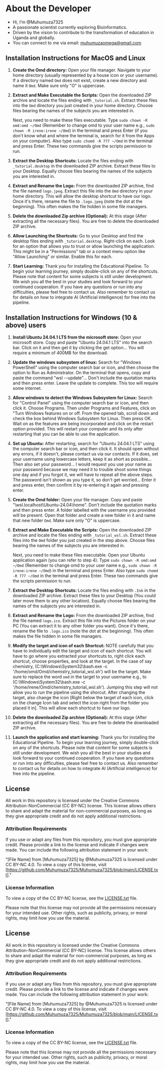 # About the Developer

- Hi, I’m @Muhumuza7325
- A passionate scientist currently exploring Bioinformatics.
- Driven by the vision to contribute to the transformation of education in Uganda and globally.
- You can connect to me via email: muhumuzaomega@gmail.com

## Installation Instructions for MacOS and Linux

1.  **Create the Omd directory:**
    Open your file manager. Navigate to your home directory (usually represented by a house icon or your username). If a directory named `Omd` does not exist, create a new directory and name it `Omd`. Make sure only "O" is uppercase.

2.  **Extract and Make Executable the Scripts:**
    Open the downloaded ZIP archive and locate the files ending with `_tutorial.sh`. Extract these files into the `Omd` directory you just created in your home directory. Choose files bearing the names of the subjects you are interested in.

    Next, you need to make these files executable. Type `sudo chown -R omd:omd ~/Omd` (Remember to change omd to your user name e.g., `sudo chown -R irene:irene ~/Omd`) in the terminal and press Enter (if you don't know what and where the terminal is, search for it from the Apps on your computer). Also type `sudo chomd -R 777 ~/Omd` in the terminal and press Enter. These two commands give the scripts permission to run.

3.  **Extract the Desktop Shortcuts:**
    Locate the files ending with `_tutorial.desktop` in the downloaded ZIP archive. Extract these files to your Desktop. Equally choose files bearing the names of the subjects you are interested in.
    
4.  **Extract and Rename the Logo:**
    From the downloaded ZIP archive, find the file named `logo.jpeg`. Extract this file into the `Omd` directory in your home directory. This will allow the desktop shortcut to have our logo. Once it's there, rename the file to `.logo.jpeg` (note the dot at the beginning). This often makes the file hidden in some file managers. 

5.  **Delete the downloaded Zip archive (Optional):**
    At this stage (After extracting all the necessary files). You are free to delete the downloaded ZIP archive.

6.  **Allow Launching the Shortcuts:**
    Go to your Desktop and find the desktop files ending with `_tutorial.desktop`. Right-click on each. Look for an option that allows you to trust or allow launching the application. This might be in a "Permissions" tab or a context menu option like "Allow Launching" or similar. Enable this for each.

7.  **Start Learning:**
    Thank you for installing the Educational Pipeline. To begin your learning journey, simply double-click on any of the shortcuts. Please note that content for some subjects is still under development. We wish you all the best in your studies and look forward to your continued cooperation. If you have any questions or run into any difficulties, please feel free to contact us. Also remember to contact us for details on how to integrate AI (Artificial intelligence) for free into the pipeline.


## Installation Instructions for Windows (10 & above) users

1.  **Install Ubuntu 24.04.1 LTS from the microsoft store:**
    Open your microsoft store. Copy and paste "Ubuntu 24.04.1 LTS" into the search bar. Click on it and then get it by clicking the get option... You will require a minimum of 400MB for the download.

2.  **Update the windows subsystem of linux:**
    Search for "Windows PowerShell" using the computer search bar or icon, and then choose the option to Run as Administrator. On the terminal that opens, copy and paste the command "wsl --update"... Don't include the quotation marks and then press enter. Leave the update to complete. This too will require some internet.

3.  **Allow windows to detect the Windows Subsystem for Linux:**
    Search for "Control Panel" using the computer search bar or icon, and then click it. Choose Programs. Then under Programs and Features, click on "Turn Windows features on or off. From the opened tab, scroll down and check the box behind Windows Subsystem for Linux. Then press OK. Wait on as the features are being incorporated and click on the restart option provided. This will restart your computer and its only after restarting that you can be able to use the application.

4.  **Set up Ubuntu:**
    After restarting, search for "Ubuntu 24.04.1 LTS" using the computer search bar or icon, and then click it. It should open without any errors, if it doesn't, please contact us via our contacts. If it does, set your username using lowercase letters, keep it as short as possible... Then also set your password... I would request you use your name as your password because we may need it to trouble shoot some things one day and if you forgot it, we will have to repeat all the above steps. The password isn't shown as you type it, so don't get worried... Enter it and press enter, then confirm it by re-entering it again and pressing enter.

5.  **Create the Omd folder:**
    Open your file manager. Copy and paste "\\wsl.localhost\Ubuntu-24.04\home". Don't include the quotation marks and then press enter. A folder labelled with the username you provided will be present. Open that folder and create a new folder in it and name that new folder `Omd`. Make sure only "O" is uppercase. 

6.  **Extract and Make Executable the Scripts:**
    Open the downloaded ZIP archive and locate the files ending with `_tutorial_wsl.sh`. Extract these files into the `Omd` folder you just created in the step above. Choose files bearing the names of the subjects you are interested in.

    Next, you need to make these files executable. Open your Ubuntu application again (you can refer to step 4). Type `sudo chown -R omd:omd ~/Omd` (Remember to change omd to your user name e.g., `sudo chown -R irene:irene ~/Omd`) in the terminal and press Enter. Also type `sudo chomd -R 777 ~/Omd` in the terminal and press Enter. These two commands give the scripts permission to run.

7.  **Extract the Desktop Shortcuts:**
    Locate the files ending with `.Ink` in the downloaded ZIP archive. Extract these files to your Desktop (You could later move them to any other location). Equally choose files bearing the names of the subjects you are interested in.

8.  **Extract and Rename the Logo:**
    From the downloaded ZIP archive, find the file named `logo.ico`. Extract this file into the Pictures folder on your PC (You can extract it to any other folder you want). Once it's there, rename the file to `.logo.ico` (note the dot at the beginning). This often makes the file hidden in some file managers.

9.  **Modify the target and icon of each Shortcut:**
    NOTE carefully that you have to individually edit the target and icon of each shortcut. You will have to go where you extracted your shortcuts to, right click each shortcut, choose properties, and look at the target. In the case of say chemistry, (C:\Windows\System32\bash.exe -c '/home/omd/Omd/chemistry_tutorial_wsl.sh') will be the target. Make sure to replace the word `omd` in the target to your username e.g., to (C:\Windows\System32\bash.exe -c '/home/irene/Omd/chemistry_tutorial_wsl.sh'). Jumping this step will not allow you to run the pipeline using the shorcut. After changing the target, also change the icon [Right below the target of each icon, click on the change Icon tab and select the icon right from the folder you placed it in]. This will allow each shortcut to have our logo. 

10.  **Delete the downloaded Zip archive (Optional):**
    At this stage (After extracting all the necessary files). You are free to delete the downloaded ZIP archive.

11.  **Launch the application and start learning:**
    Thank you for installing the Educational Pipeline. To begin your learning journey, simply double-click on any of the shortcuts. Please note that content for some subjects is still under development. We wish you all the best in your studies and look forward to your continued cooperation. If you have any questions or run into any difficulties, please feel free to contact us. Also remember to contact us for details on how to integrate AI (Artificial intelligence) for free into the pipeline.


## License

All work in this repository is licensed under the Creative Commons Attribution-NonCommercial (CC BY-NC) license. This license allows others to share and adapt the material for non-commercial purposes, as long as they give appropriate credit and do not apply additional restrictions.

### Attribution Requirements

If you use or adapt any files from this repository, you must give appropriate credit. Please provide a link to the license and indicate if changes were made. You can include the following attribution statement in your work:

"[File Name] from [Muhumuza7325] by @Muhumuza7325 is licensed under CC BY-NC 4.0. To view a copy of this license, visit [https://github.com/Muhumuza7325/Muhumuza7325/blob/main/LICENSE.txt]."

### License Information

To view a copy of the CC BY-NC license, see the [LICENSE.txt](LICENSE.txt) file.

Please note that this license may not provide all the permissions necessary for your intended use. Other rights, such as publicity, privacy, or moral rights, may limit how you use the material.


## License

All work in this repository is licensed under the Creative Commons Attribution-NonCommercial (CC BY-NC) license. This license allows others to share and adapt the material for non-commercial purposes, as long as they give appropriate credit and do not apply additional restrictions.

### Attribution Requirements

If you use or adapt any files from this repository, you must give appropriate credit. Please provide a link to the license and indicate if changes were made. You can include the following attribution statement in your work:

"[File Name] from [Muhumuza7325] by @Muhumuza7325 is licensed under CC BY-NC 4.0. To view a copy of this license, visit [https://github.com/Muhumuza7325/Muhumuza7325/blob/main/LICENSE.txt]."

### License Information

To view a copy of the CC BY-NC license, see the [LICENSE.txt](LICENSE.txt) file.

Please note that this license may not provide all the permissions necessary for your intended use. Other rights, such as publicity, privacy, or moral rights, may limit how you use the material.